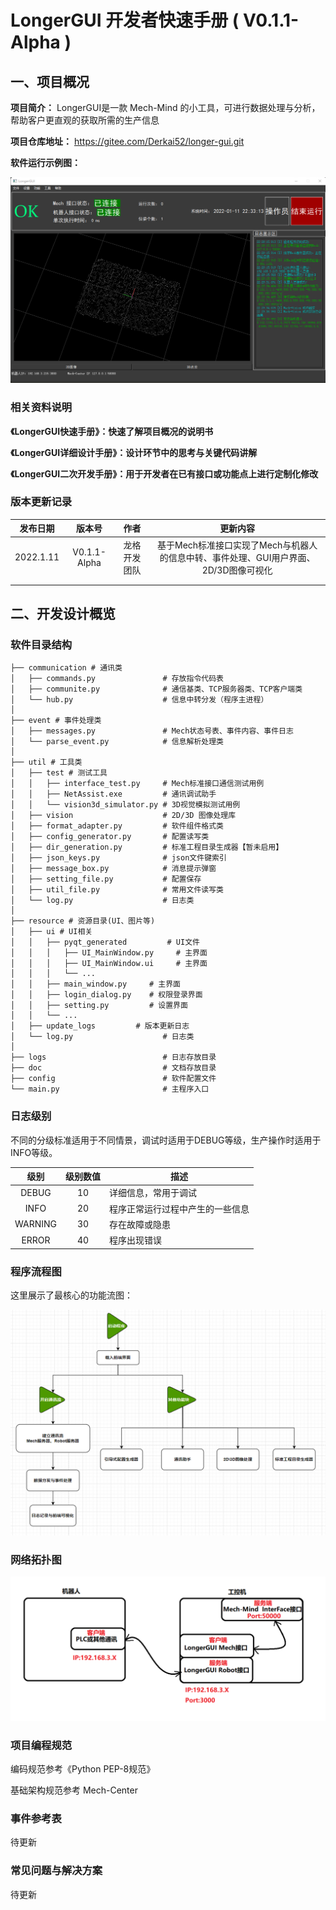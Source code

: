 # LongerGUI 开发者快速手册 ( V0.1.1-Alpha )



## 一、项目概况

**项目简介：** LongerGUI是一款 Mech-Mind 的小工具，可进行数据处理与分析，帮助客户更直观的获取所需的生产信息

**项目仓库地址：** https://gitee.com/Derkai52/longer-gui.git

**软件运行示例图：**

![image-20220111223454813](./doc/doc_img/image-20220111223454813.png)



### 相关资料说明

**《LongerGUI快速手册》：快速了解项目概况的说明书**

**《LongerGUI详细设计手册》：设计环节中的思考与关键代码讲解**

**《LongerGUI二次开发手册》：用于开发者在已有接口或功能点上进行定制化修改**



### 版本更新记录

| 发布日期  |    版本号    |     作者     |                           更新内容                           |
| :-------: | :----------: | :----------: | :----------------------------------------------------------: |
| 2022.1.11 | V0.1.1-Alpha | 龙格开发团队 | 基于Mech标准接口实现了Mech与机器人的信息中转、事件处理、GUI用户界面、2D/3D图像可视化 |
|           |              |              |                                                              |
|           |              |              |                                                              |



## 二、开发设计概览

### 软件目录结构

```shell
├── communication # 通讯类
│   ├── commands.py               # 存放指令代码表
│   ├── communite.py              # 通信基类、TCP服务器类、TCP客户端类
│   └── hub.py                    # 信息中转分发（程序主进程）
│
├── event # 事件处理类
│   ├── messages.py               # Mech状态号表、事件内容、事件日志
│   └── parse_event.py            # 信息解析处理类 
│
├── util # 工具类
│   ├── test # 测试工具
│   │   ├── interface_test.py     # Mech标准接口通信测试用例
│   │   ├── NetAssist.exe         # 通讯调试助手
│   │   └── vision3d_simulator.py # 3D视觉模拟测试用例
│   ├── vision                    # 2D/3D 图像处理库
│   ├── format_adapter.py         # 软件组件格式类
│   ├── config_generator.py       # 配置读写类
│   ├── dir_generation.py         # 标准工程目录生成器【暂未启用】
│   ├── json_keys.py              # json文件键索引
│   ├── message_box.py            # 消息提示弹窗
│   ├── setting_file.py           # 配置保存
│   ├── util_file.py              # 常用文件读写类
│   └── log.py                    # 日志类
│
├── resource # 资源目录(UI、图片等)
│   ├── ui # UI相关
│   │   ├── pyqt_generated         # UI文件
│   │   │   ├── UI_MainWindow.py     # 主界面
│   │   │   ├── UI_MainWindow.ui     # 主界面
│   │   │   └── ...
│   │   ├── main_window.py     # 主界面
│   │   ├── login_dialog.py    # 权限登录界面
│   │   ├── setting.py         # 设置界面
│   │   └── ...
│   ├── update_logs         # 版本更新日志
│   └── log.py                    # 日志类
│
├── logs                          # 日志存放目录
├── doc                           # 文档存放目录
├── config                        # 软件配置文件
└── main.py                       # 主程序入口
```



### 日志级别

不同的分级标准适用于不同情景，调试时适用于DEBUG等级，生产操作时适用于INFO等级。

|  级别   | 级别数值 | 描述                             |
| :-----: | :------: | -------------------------------- |
|  DEBUG  |    10    | 详细信息，常用于调试             |
|  INFO   |    20    | 程序正常运行过程中产生的一些信息 |
| WARNING |    30    | 存在故障或隐患                   |
|  ERROR  |    40    | 程序出现错误                     |

 



### 程序流程图

这里展示了最核心的功能流图：

![image-20220107234509062](./doc/doc_img/image-20220107234509062.png)



### 网络拓扑图

![LongerGUI网络拓扑](./doc/doc_img/LongerGUI网络拓扑.png)

### 项目编程规范

编码规范参考《Python PEP-8规范》

基础架构规范参考 Mech-Center



### 事件参考表

待更新



### 常见问题与解决方案

待更新



